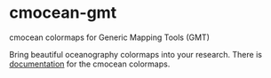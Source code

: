 # cmocean-gmt
cmocean colormaps for Generic Mapping Tools (GMT)

Bring beautiful oceanography colormaps into your research. There is [documentation](http://matplotlib.org/cmocean/) for the cmocean colormaps.
